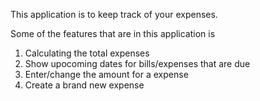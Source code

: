 This application is to keep track of your expenses.

Some of the features that are in this application is
  1. Calculating the total expenses
  2. Show upocoming dates for bills/expenses that are due
  3. Enter/change the amount for a expense
  4. Create a brand new expense
